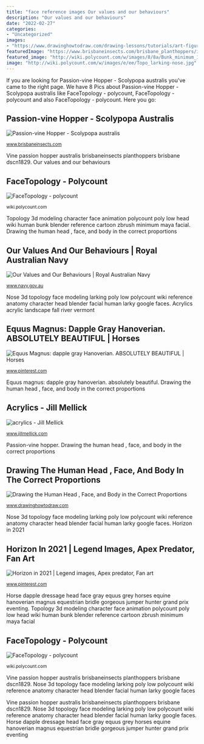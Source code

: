 ```yaml
---
title: "face reference images Our values and our behaviours"
description: "Our values and our behaviours"
date: "2022-02-27"
categories:
- "Uncategorized"
images:
- "https://www.drawinghowtodraw.com/drawing-lessons/tutorials/art-figure-drawing/images/art-figure-drawing_img_9.jpg"
featuredImage: "https://www.brisbaneinsects.com/brisbane_planthoppers/images/DSCN1829.jpg"
featured_image: "http://wiki.polycount.com/w/images/8/8a/Bunk_minimum_1.jpg"
image: "http://wiki.polycount.com/w/images/e/ee/Topo_larking-nose.jpg"
---
```


If you are looking for Passion-vine Hopper - Scolypopa australis you've came to the right page. We have 8 Pics about Passion-vine Hopper - Scolypopa australis like FaceTopology - polycount, FaceTopology - polycount and also FaceTopology - polycount. Here you go:

## Passion-vine Hopper - Scolypopa Australis

![Passion-vine Hopper - Scolypopa australis](https://www.brisbaneinsects.com/brisbane_planthoppers/images/DSCN1829.jpg "Vine passion hopper australis brisbaneinsects planthoppers brisbane dscn1829")

<small>www.brisbaneinsects.com</small>

Vine passion hopper australis brisbaneinsects planthoppers brisbane dscn1829. Our values and our behaviours

## FaceTopology - Polycount

![FaceTopology - polycount](http://wiki.polycount.com/w/images/8/8a/Bunk_minimum_1.jpg "Horse dapple dressage head face gray equus grey horses equine hanoverian magnus equestrian bridle gorgeous jumper hunter grand prix eventing")

<small>wiki.polycount.com</small>

Topology 3d modeling character face animation polycount poly low head wiki human bunk blender reference cartoon zbrush minimum maya facial. Drawing the human head , face, and body in the correct proportions

## Our Values And Our Behaviours | Royal Australian Navy

![Our Values and Our Behaviours | Royal Australian Navy](https://www.navy.gov.au/sites/default/files/Service.jpg "Nose 3d topology face modeling larking poly low polycount wiki reference anatomy character head blender facial human larky google faces")

<small>www.navy.gov.au</small>

Nose 3d topology face modeling larking poly low polycount wiki reference anatomy character head blender facial human larky google faces. Acrylics acrylic landscape fall river vermont

## Equus Magnus: Dapple Gray Hanoverian. ABSOLUTELY BEAUTIFUL | Horses

![Equus Magnus: dapple gray Hanoverian. ABSOLUTELY BEAUTIFUL | Horses](https://i.pinimg.com/736x/c3/94/00/c39400437abe97346d4e7c86e3398635--horse-head-horse-face.jpg "Drawing the human head , face, and body in the correct proportions")

<small>www.pinterest.com</small>

Equus magnus: dapple gray hanoverian. absolutely beautiful. Drawing the human head , face, and body in the correct proportions

## Acrylics - Jill Mellick

![acrylics - Jill Mellick](https://www.jillmellick.com/galleries/acrylics/0220-Sandgate-Vermont-Fall-Green-River-acrylic-landscape.jpg "Vine passion hopper australis brisbaneinsects planthoppers brisbane dscn1829")

<small>www.jillmellick.com</small>

Passion-vine hopper. Drawing the human head , face, and body in the correct proportions

## Drawing The Human Head , Face, And Body In The Correct Proportions

![Drawing the Human Head , Face, and Body in the Correct Proportions](https://www.drawinghowtodraw.com/drawing-lessons/tutorials/art-figure-drawing/images/art-figure-drawing_img_9.jpg "Vine passion hopper australis brisbaneinsects planthoppers brisbane dscn1829")

<small>www.drawinghowtodraw.com</small>

Nose 3d topology face modeling larking poly low polycount wiki reference anatomy character head blender facial human larky google faces. Horizon in 2021

## Horizon In 2021 | Legend Images, Apex Predator, Fan Art

![Horizon in 2021 | Legend images, Apex predator, Fan art](https://i.pinimg.com/736x/3e/89/ed/3e89ed08aa21f0020e506e89b062dd63.jpg "Our values and our behaviours")

<small>www.pinterest.com</small>

Horse dapple dressage head face gray equus grey horses equine hanoverian magnus equestrian bridle gorgeous jumper hunter grand prix eventing. Topology 3d modeling character face animation polycount poly low head wiki human bunk blender reference cartoon zbrush minimum maya facial

## FaceTopology - Polycount

![FaceTopology - polycount](http://wiki.polycount.com/w/images/e/ee/Topo_larking-nose.jpg "Passion-vine hopper")

<small>wiki.polycount.com</small>

Vine passion hopper australis brisbaneinsects planthoppers brisbane dscn1829. Nose 3d topology face modeling larking poly low polycount wiki reference anatomy character head blender facial human larky google faces

Vine passion hopper australis brisbaneinsects planthoppers brisbane dscn1829. Nose 3d topology face modeling larking poly low polycount wiki reference anatomy character head blender facial human larky google faces. Horse dapple dressage head face gray equus grey horses equine hanoverian magnus equestrian bridle gorgeous jumper hunter grand prix eventing

